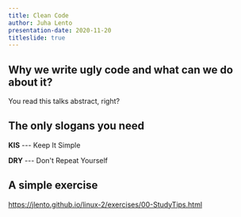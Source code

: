 ```yaml
---
title: Clean Code
author: Juha Lento
presentation-date: 2020-11-20
titleslide: true
---
```


## Why we write ugly code and what can we do about it?

You read this talks abstract, right?


## The only slogans you need

**KIS** --- Keep It Simple

**DRY** --- Don't Repeat Yourself


## A simple exercise

<https://jlento.github.io/linux-2/exercises/00-StudyTips.html>
